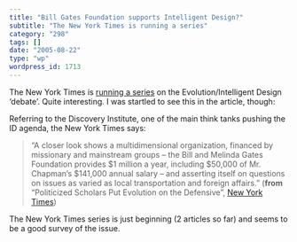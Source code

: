 ```yaml
---
title: "Bill Gates Foundation supports Intelligent Design?"
subtitle: "The New York Times is running a series"
category: "298"
tags: []
date: "2005-08-22"
type: "wp"
wordpress_id: 1713
---
```

The New York Times is [running a series](http://www.nytimes.com/pages/science/sciencespecial2/index.html) on the Evolution/Intelligent Design ‘debate’. Quite interesting. I was startled to see this in the article, though:

Referring to the Discovery Institute, one of the main think tanks pushing the ID agenda, the New York Times says:

> “A closer look shows a multidimensional organization, financed by missionary and mainstream groups – the Bill and Melinda Gates Foundation provides $1 million a year, including $50,000 of Mr. Chapman’s $141,000 annual salary – and asserting itself on questions on issues as varied as local transportation and foreign affairs.” (**from** “Politicized Scholars Put Evolution on the Defensive”, [New York Times](http://www.nytimes.com/2005/08/21/national/21evolve.html?ei=5090&en=24bc1c93150ac8a8&ex=1282276800&partner=rssuserland&emc=rss&pagewanted=all))

The New York Times series is just beginning (2 articles so far) and seems to be a good survey of the issue.